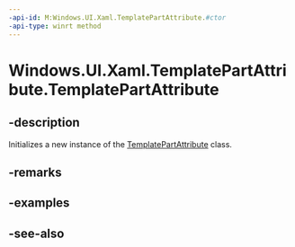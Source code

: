 ```yaml
---
-api-id: M:Windows.UI.Xaml.TemplatePartAttribute.#ctor
-api-type: winrt method
---
```


<!-- Method syntax
public TemplatePartAttribute()
-->

# Windows.UI.Xaml.TemplatePartAttribute.TemplatePartAttribute

## -description
Initializes a new instance of the [TemplatePartAttribute](templatepartattribute.md) class.


## -remarks

## -examples

## -see-also
